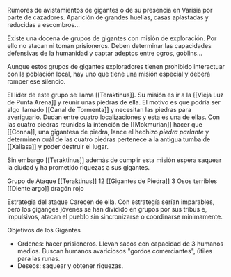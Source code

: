 Rumores de avistamientos de gigantes o de su presencia en Varisia por parte de cazadores. Aparición de grandes huellas, casas aplastadas y reducidas a escombros...

Existe una docena de grupos de gigantes con misión de exploración. Por ello no atacan ni toman prisioneros.
Deben determinar las capacidades defensivas de la humanidad y captar adeptos entre ogros, goblins...

Aunque estos grupos de gigantes exploradores tienen prohibido interactuar con la población local, hay uno que tiene una misión especial y deberá romper ese silencio.

El lider de este grupo se llama [[Teraktinus]].
Su misión es ir a la [[Vieja Luz de Punta Arena]] y reunir unas piedras de ella.
El motivo es que podría ser algo llamado [[Canal de Tormenta]] y necesitan las piedras para averiguarlo. Dudan entre cuatro localizaciones y esta es una de ellas.
Con las cuatro piedras reunidas la intención de [[Mokmurian]] hacer que [[Conna]], una gigantesa de piedra, lance el hechizo *piedra parlante* y determinen cuál de las cuatro piedras pertenece a la antigua tumba de [[Xaliasa]] y poder destruir el lugar.

Sin embargo [[Teraktinus]] además de cumplir esta misión espera saquear la ciudad y ha prometido riquezas a sus gigantes.

Grupo de Ataque
[[Teraktinus]]
12 [[Gigantes de Piedra]]
3 Osos terribles
[[Dientelargo]] dragón rojo

Estrategia del ataque
Carecen de ella.
Con estrategía serían imparables, pero los giganges jóvenes se han dividido en grupos por sus tribus e, impulsivos, atacan el pueblo sin sincronizarse o coordinarse mínimamente.

Objetivos de los Gigantes
- Ordenes: hacer prisioneros. Llevan sacos con capacidad de 3 humanos medios. Buscan humanos avariciosos "gordos comerciantes", útiles para las runas.
- Deseos: saquear y obtener riquezas.